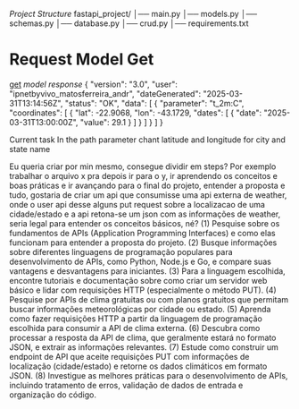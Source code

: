 
*Project Structure*
fastapi_project/
│── main.py
│── models.py
│── schemas.py
│── database.py
│── crud.py
│── requirements.txt





# Request Model Get
[get](https://api.meteomatics.com/2025-03-31T13:00:00Z/t_2m:C/-22.9068,-43.1729/json)
*model response*
{
  "version": "3.0",
  "user": "ipnetbyvivo_matosferreira_andr",
  "dateGenerated": "2025-03-31T13:14:56Z",
  "status": "OK",
  "data": [
    {
      "parameter": "t_2m:C",
      "coordinates": [
        {
          "lat": -22.9068,
          "lon": -43.1729,
          "dates": [
            {
              "date": "2025-03-31T13:00:00Z",
              "value": 29.1
            }
          ]
        }
      ]
    }
  ]
}



Current task
In the path parameter chant latitude and longitude for city and state name


Eu queria criar por min mesmo, consegue dividir em steps? Por exemplo trabalhar o arquivo x pra depois ir para o y, ir aprendendo os conceitos e boas práticas e ir avançando para o final do projeto, entender a proposta e tudo, gostaria de criar um api que consumisse uma api externa de weather, onde o user api desse alguns put request sobre a localizacao de uma cidade/estado e a api retona-se um json com as informações de weather, seria legal para entender os conceitos básicos, né?
(1) Pesquise sobre os fundamentos de APIs (Application Programming Interfaces) e como elas funcionam para entender a proposta do projeto.
(2) Busque informações sobre diferentes linguagens de programação populares para desenvolvimento de APIs, como Python, Node.js e Go, e compare suas vantagens e desvantagens para iniciantes.
(3) Para a linguagem escolhida, encontre tutoriais e documentação sobre como criar um servidor web básico e lidar com requisições HTTP (especialmente o método PUT).
(4) Pesquise por APIs de clima gratuitas ou com planos gratuitos que permitam buscar informações meteorológicas por cidade ou estado.
(5) Aprenda como fazer requisições HTTP a partir da linguagem de programação escolhida para consumir a API de clima externa.
(6) Descubra como processar a resposta da API de clima, que geralmente estará no formato JSON, e extrair as informações relevantes.
(7) Estude como construir um endpoint de API que aceite requisições PUT com informações de localização (cidade/estado) e retorne os dados climáticos em formato JSON.
(8) Investigue as melhores práticas para o desenvolvimento de APIs, incluindo tratamento de erros, validação de dados de entrada e organização do código.